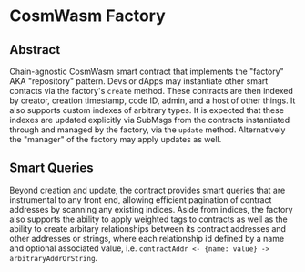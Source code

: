 # CosmWasm Factory
## Abstract
Chain-agnostic CosmWasm smart contract that implements the "factory" AKA
"repository" pattern. Devs or dApps may instantiate other smart contacts via the
factory's `create` method. These contracts are then indexed by creator, creation
timestamp, code ID, admin, and a host of other things. It also supports custom
indexes of arbitrary types. It is expected that these indexes are updated
explicitly via SubMsgs from the contracts instantiated through and managed by
the factory, via the `update` method. Alternatively the "manager" of the factory
may apply updates as well. 

## Smart Queries
Beyond creation and update, the contract provides smart queries that are
instrumental to any front end, allowing efficient pagination of contract
addresses by scanning any existing indices. Aside from indices, the factory also
supports the ability to apply weighted tags to contracts as well as the ability
to create arbitary relationships between its contract addresses and other
addresses or strings, where each relationship id defined by a name and optional
associated value, i.e. `contractAddr <- {name: value} -> arbitraryAddrOrString`.
